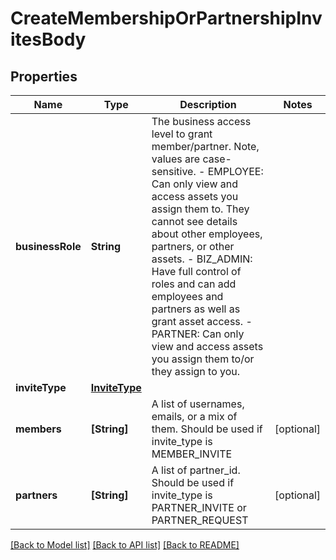 # CreateMembershipOrPartnershipInvitesBody

## Properties
Name | Type | Description | Notes
------------ | ------------- | ------------- | -------------
**businessRole** | **String** | The business access level to grant member/partner. Note, values are case-sensitive. - EMPLOYEE: Can only view and access assets you assign them to. They cannot see details about other employees, partners, or other assets. - BIZ_ADMIN: Have full control of roles and can add employees and partners as well as grant asset access. - PARTNER: Can only view and access assets you assign them to/or they assign to you. | 
**inviteType** | [**InviteType**](InviteType.md) |  | 
**members** | **[String]** | A list of usernames, emails, or a mix of them. Should be used if invite_type is MEMBER_INVITE | [optional] 
**partners** | **[String]** | A list of partner_id. Should be used if invite_type is PARTNER_INVITE or PARTNER_REQUEST | [optional] 

[[Back to Model list]](../README.md#documentation-for-models) [[Back to API list]](../README.md#documentation-for-api-endpoints) [[Back to README]](../README.md)


